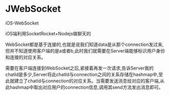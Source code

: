 # JWebSocket
iOS-WebSocket

iOS端利用SocketRocket+Nodejs做聊天的

WebSocket都是基于连接的,也就是说我们知道data是从那个connection发过来,但并不知道使用客户端的是a或者b,此时我们就需要在Server端能够标识用户身份和连接的对应关系。

需要在客户端连接到WebSocket之后,紧接着再发一次请求,告诉Server我的chatId是多少,Server将此chatId与connection之间的关系存储在hashmap中,至此就建立了chatId与connection的对应关系。当需要发送消息给对应的客户端,从此hashmap中取出对应用户的connection信息,调用其send方法发出消息即可。
